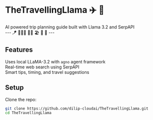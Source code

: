 # TheTravellingLlama :airplane: 🦙

AI powered trip planning guide built with Llama 3.2 and SerpAPI  
--- 🪁 🧑‍🤝‍🧑 🚴‍♂️ 🏖️ 🚡 🤿 ---  
## Features   
Uses local LLaMA-3.2 with `agno` agent framework  
Real-time web search using SerpAPI  
Smart tips, timing, and travel suggestions  


## Setup

Clone the repo:
   ```bash
   git clone https://github.com/dilip-cloudai/TheTravellingLlama.git
   cd TheTravellingLlama
